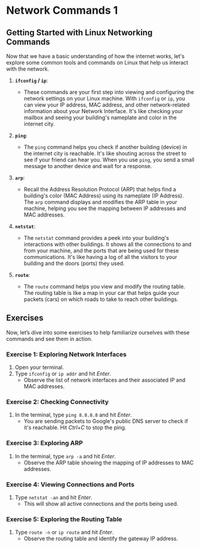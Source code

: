 # Network Commands 1

## Getting Started with Linux Networking Commands

Now that we have a basic understanding of how the internet works, let's explore some common tools and commands on Linux that help us interact with the network.

1. **`ifconfig` / `ip`**:
   - These commands are your first step into viewing and configuring the network settings on your Linux machine. With `ifconfig` or `ip`, you can view your IP address, MAC address, and other network-related information about your Network Interface. It's like checking your mailbox and seeing your building's nameplate and color in the internet city.

2. **`ping`**:
   - The `ping` command helps you check if another building (device) in the internet city is reachable. It's like shouting across the street to see if your friend can hear you. When you use `ping`, you send a small message to another device and wait for a response.

3. **`arp`**:
   - Recall the Address Resolution Protocol (ARP) that helps find a building's color (MAC Address) using its nameplate (IP Address). The `arp` command displays and modifies the ARP table in your machine, helping you see the mapping between IP addresses and MAC addresses.

4. **`netstat`**:
   - The `netstat` command provides a peek into your building's interactions with other buildings. It shows all the connections to and from your machine, and the ports that are being used for these communications. It's like having a log of all the visitors to your building and the doors (ports) they used.

5. **`route`**:
   - The `route` command helps you view and modify the routing table. The routing table is like a map in your car that helps guide your packets (cars) on which roads to take to reach other buildings.

## Exercises

Now, let’s dive into some exercises to help  familiarize ourselves with these commands and see them in action.

### Exercise 1: Exploring Network Interfaces

1. Open your terminal.
2. Type `ifconfig` or `ip addr` and hit *Enter*.
   - Observe the list of network interfaces and their associated IP and MAC addresses.
   
### Exercise 2: Checking Connectivity

1. In the terminal, type `ping 8.8.8.8` and hit *Enter*.
   - You are sending packets to Google's public DNS server to check if it's reachable. Hit *Ctrl+C* to stop the ping.
   
### Exercise 3: Exploring ARP

1. In the terminal, type `arp -a` and hit *Enter*.
   - Observe the ARP table showing the mapping of IP addresses to MAC addresses.

### Exercise 4: Viewing Connections and Ports

1. Type `netstat -an` and hit *Enter*.
   - This will show all active connections and the ports being used.

### Exercise 5: Exploring the Routing Table

1. Type `route -n` or `ip route` and hit *Enter*.
   - Observe the routing table and identify the gateway IP address.

